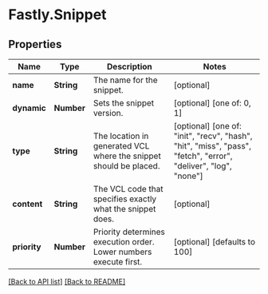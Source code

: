 # Fastly.Snippet

## Properties

Name | Type | Description | Notes
------------ | ------------- | ------------- | -------------
**name** | **String** | The name for the snippet. | [optional] 
**dynamic** | **Number** | Sets the snippet version. | [optional]  [one of: 0, 1]
**type** | **String** | The location in generated VCL where the snippet should be placed. | [optional]  [one of: "init", "recv", "hash", "hit", "miss", "pass", "fetch", "error", "deliver", "log", "none"]
**content** | **String** | The VCL code that specifies exactly what the snippet does. | [optional] 
**priority** | **Number** | Priority determines execution order. Lower numbers execute first. | [optional]  [defaults to 100]


[[Back to API list]](../../README.md#endpoints) [[Back to README]](../../README.md)
